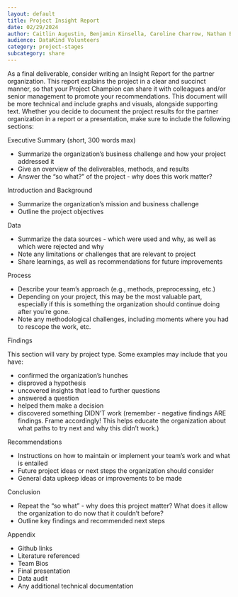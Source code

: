 ```yaml
---
layout: default
title: Project Insight Report
date: 02/29/2024
author: Caitlin Augustin, Benjamin Kinsella, Caroline Charrow, Nathan Banion, Seward Lee, Rachel Wells
audience: DataKind Volunteers
category: project-stages
subcategory: share
---
```


As a final deliverable, consider writing an Insight Report for the partner organization. This report explains the project in a clear and succinct manner, so that your Project Champion can share it with colleagues and/or senior management to promote your recommendations. This document will be more technical and include graphs and visuals, alongside supporting text. Whether you decide to document the project results for the partner organization in a report or a presentation, make sure to include the following sections:


Executive Summary (short, 300 words max)


* Summarize the organization’s business challenge and how your project addressed it
* Give an overview of the deliverables, methods, and results
* Answer the “so what?” of the project \- why does this work matter?


Introduction and Background


* Summarize the organization’s mission and business challenge
* Outline the project objectives


Data


* Summarize the data sources \- which were used and why, as well as which were rejected and why
* Note any limitations or challenges that are relevant to project
* Share learnings, as well as recommendations for future improvements


Process


* Describe your team’s approach (e.g., methods, preprocessing, etc.)
* Depending on your project, this may be the most valuable part, especially if this is something the organization should continue doing after you’re gone.
* Note any methodological challenges, including moments where you had to rescope the work, etc.


Findings


This section will vary by project type. Some examples may include that you have:


* confirmed the organization’s hunches
* disproved a hypothesis
* uncovered insights that lead to further questions
* answered a question
* helped them make a decision
* discovered something DIDN’T work (remember \- negative findings ARE findings. Frame accordingly! This helps educate the organization about what paths to try next and why this didn’t work.)


Recommendations


* Instructions on how to maintain or implement your team’s work and what is entailed
* Future project ideas or next steps the organization should consider
* General data upkeep ideas or improvements to be made


Conclusion


* Repeat the “so what” \- why does this project matter? What does it allow the organization to do now that it couldn’t before?
* Outline key findings and recommended next steps


Appendix


* Github links
* Literature referenced
* Team Bios
* Final presentation
* Data audit
* Any additional technical documentation
